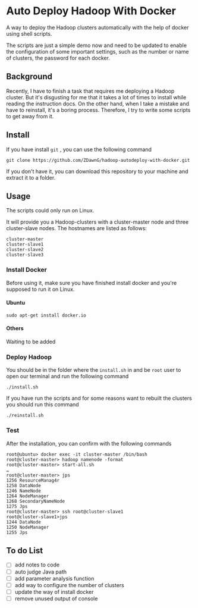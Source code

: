 # **Auto Deploy Hadoop With Docker**

A way to deploy the Hadoop clusters automatically with the help of docker using shell scripts.

The scripts are just a simple demo now and need to be updated to enable the configuration of some important settings, such  as the number or name of clusters, the password for each docker.

## Background

Recently, I have to finish a task that requires me deploying a Hadoop cluster. But it's disgusting for me that it takes a lot of times to install while reading the instruction docs. On the other hand, when I take a mistake and have to reinstall, it's a boring process. Therefore, I try to write some scripts to get away from it.

## Install

If you have install `git` , you can use the following command

```shell
git clone https://github.com/ZDawnG/hadoop-autodeploy-with-docker.git
```

If you don't have it, you can download this repository to your machine and extract it to a folder.

## Usage

The scripts could only run on Linux.

It will provide you a Hadoop-clusters with a cluster-master node and three cluster-slave nodes. The hostnames are listed as follows:

```shell
cluster-master
cluster-slave1
cluster-slave2
cluster-slave3
```

### Install Docker

Before using it, make sure you have finished install docker and you're supposed to run it on Linux.

#### Ubuntu

```shell
sudo apt-get install docker.io
```

#### Others

Waiting to be added

### Deploy Hadoop

You should be in the folder where the `install.sh` in and be `root` user to open our terminal and run the following command

```shell
./install.sh
```

If you have run the scripts and for some reasons want to rebuilt the clusters you should run this command

```shell
./reinstall.sh
```

### Test

After the installation, you can confirm with the following commands

```shell
root@ubuntu> docker exec -it cluster-master /bin/bash
root@cluster-master> hadoop namenode -format
root@cluster-master> start-all.sh
…
root@cluster-master> jps
1256 ResourceManag4r
1258 DataNode
1246 NameNode
1264 NodeManager
1268 SecondaryNameNode
1275 Jps
root@cluster-master> ssh root@cluster-slave1
root@cluster-slave1>jps
1244 DataNode
1250 NodeManager
1255 Jps
```

## To do List

- [ ] add notes to code
- [ ] auto judge Java path
- [ ] add  parameter analysis function
- [ ] add way to configure the number of clusters
- [ ] update the way of install docker
- [ ] remove unused output of console
